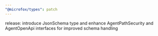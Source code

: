 ```yaml
---
"@microfox/types": patch
---
```


release: introduce JsonSchema type and enhance AgentPathSecurity and AgentOpenApi interfaces for improved schema handling
